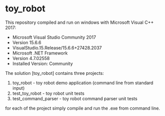 # toy_robot
This repository compiled and run on windows with Microsoft Visual C++ 2017:
- Microsoft Visual Studio Community 2017 
- Version 15.6.6
- VisualStudio.15.Release/15.6.6+27428.2037
- Microsoft .NET Framework
- Version 4.7.02558
- Installed Version: Community

The solution [toy_robot] contains three projects:
1. toy_robot - toy robot demo application (command line from standard input)
2. test_toy_robot - toy robot unit tests
3. test_command_parser - toy robot command parser unit tests

for each of the project simply compile and run the .exe from command line.

